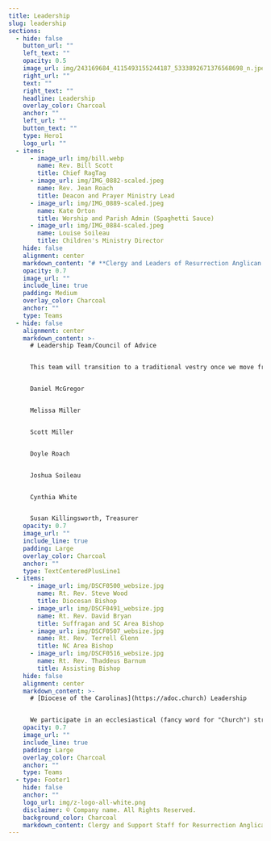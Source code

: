 ```yaml
---
title: Leadership
slug: leadership
sections:
  - hide: false
    button_url: ""
    left_text: ""
    opacity: 0.5
    image_url: img/243169684_4115493155244187_5333892671376568698_n.jpeg
    right_url: ""
    text: ""
    right_text: ""
    headline: Leadership
    overlay_color: Charcoal
    anchor: ""
    left_url: ""
    button_text: ""
    type: Hero1
    logo_url: ""
  - items:
      - image_url: img/bill.webp
        name: Rev. Bill Scott
        title: Chief RagTag
      - image_url: img/IMG_0882-scaled.jpeg
        name: Rev. Jean Roach
        title: Deacon and Prayer Ministry Lead
      - image_url: img/IMG_0889-scaled.jpeg
        name: Kate Orton
        title: Worship and Parish Admin (Spaghetti Sauce)
      - image_url: img/IMG_0884-scaled.jpeg
        name: Louise Soileau
        title: Children's Ministry Director
    hide: false
    alignment: center
    markdown_content: "# **Clergy and Leaders of Resurrection Anglican Church**"
    opacity: 0.7
    image_url: ""
    include_line: true
    padding: Medium
    overlay_color: Charcoal
    anchor: ""
    type: Teams
  - hide: false
    alignment: center
    markdown_content: >-
      # Leadership Team/Council of Advice


      This team will transition to a traditional vestry once we move from a mission to a parish


      Daniel McGregor


      Melissa Miller


      Scott Miller


      Doyle Roach


      Joshua Soileau


      Cynthia White


      Susan Killingsworth, Treasurer
    opacity: 0.7
    image_url: ""
    include_line: true
    padding: Large
    overlay_color: Charcoal
    anchor: ""
    type: TextCenteredPlusLine1
  - items:
      - image_url: img/DSCF0500_websize.jpg
        name: Rt. Rev. Steve Wood
        title: Diocesan Bishop
      - image_url: img/DSCF0491_websize.jpg
        name: Rt. Rev. David Bryan
        title: Suffragan and SC Area Bishop
      - image_url: img/DSCF0507_websize.jpg
        name: Rt. Rev. Terrell Glenn
        title: NC Area Bishop
      - image_url: img/DSCF0516_websize.jpg
        name: Rt. Rev. Thaddeus Barnum
        title: Assisting Bishop
    hide: false
    alignment: center
    markdown_content: >-
      # [Diocese of the Carolinas](https://adoc.church) Leadership


      We participate in an ecclesiastical (fancy word for "Church") structure where we have Bishops and others that we look to for guidance and support.
    opacity: 0.7
    image_url: ""
    include_line: true
    padding: Large
    overlay_color: Charcoal
    anchor: ""
    type: Teams
  - type: Footer1
    hide: false
    anchor: ""
    logo_url: img/z-logo-all-white.png
    disclaimer: © Company name. All Rights Reserved.
    background_color: Charcoal
    markdown_content: Clergy and Support Staff for Resurrection Anglican Church
---
```

